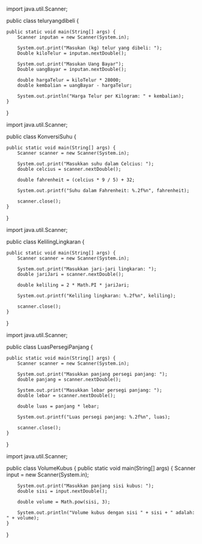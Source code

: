 import java.util.Scanner;

public class teluryangdibeli {

    public static void main(String[] args) {
        Scanner inputan = new Scanner(System.in);
        
        System.out.print("Masukan (kg) telur yang dibeli: ");
        Double kiloTelur = inputan.nextDouble();

        System.out.print("Masukan Uang Bayar");
        Double uangBayar = inputan.nextDouble();

        double hargaTelur = kiloTelur * 28000;
        double kembalian = uangBayar - hargaTelur;

        System.out.println("Harga Telur per Kilogram: " + kembalian);
    }
}


import java.util.Scanner;

public class KonversiSuhu {

    public static void main(String[] args) {
        Scanner scanner = new Scanner(System.in);

        System.out.print("Masukkan suhu dalam Celcius: ");
        double celcius = scanner.nextDouble();

        double fahrenheit = (celcius * 9 / 5) + 32;

        System.out.printf("Suhu dalam Fahrenheit: %.2f%n", fahrenheit);

        scanner.close();
    }
}


import java.util.Scanner;

public class KelilingLingkaran {

    public static void main(String[] args) {
        Scanner scanner = new Scanner(System.in);

        System.out.print("Masukkan jari-jari lingkaran: ");
        double jariJari = scanner.nextDouble();

        double keliling = 2 * Math.PI * jariJari;

        System.out.printf("Keliling lingkaran: %.2f%n", keliling);

        scanner.close();
    }
}


import java.util.Scanner;

public class LuasPersegiPanjang {

    public static void main(String[] args) {
        Scanner scanner = new Scanner(System.in);

        System.out.print("Masukkan panjang persegi panjang: ");
        double panjang = scanner.nextDouble();

        System.out.print("Masukkan lebar persegi panjang: ");
        double lebar = scanner.nextDouble();

        double luas = panjang * lebar;

        System.out.printf("Luas persegi panjang: %.2f%n", luas);

        scanner.close();
    }
}


import java.util.Scanner;

public class VolumeKubus {
    public static void main(String[] args) {
        Scanner input = new Scanner(System.in);

        System.out.print("Masukkan panjang sisi kubus: ");
        double sisi = input.nextDouble();

        double volume = Math.pow(sisi, 3);

        System.out.println("Volume kubus dengan sisi " + sisi + " adalah: " + volume);
    }
}
